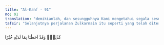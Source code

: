 ```yaml
---
title: "Al-Kahf - 91"
no: 91
translation: "demikianlah, dan sesungguhnya Kami mengetahui segala sesuatu yang ada padanya (Zulkarnain)."
tafsir: "Selanjutnya perjalanan Zulkarnain itu seperti yang telah diterangkan di atas, sampai ke ujung Barat dan Timur dan telah sampai ke puncak kebesarannya dalam pemerintahannya yang jarang ada bandingannya. Sungguh Kami mengetahui apa saja yang ada padanya dan apa-apa yang diperbuatnya bersama bala tentaranya, walaupun mereka tersebar luas di seluruh permukaan bumi."
---
```


كَذٰلِكَۗ وَقَدْ اَحَطْنَا بِمَا لَدَيْهِ خُبْرًا 
